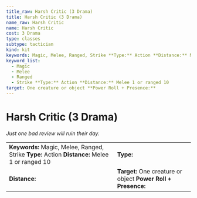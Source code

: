 ```yaml
---
title_raw: Harsh Critic (3 Drama)
title: Harsh Critic (3 Drama)
name_raw: Harsh Critic
name: Harsh Critic
cost: 3 Drama
type: classes
subtype: tactician
kind: kit
keywords: Magic, Melee, Ranged, Strike **Type:** Action **Distance:** Melee 1 or ranged 10
keyword_list:
  - Magic
  - Melee
  - Ranged
  - Strike **Type:** Action **Distance:** Melee 1 or ranged 10
target: One creature or object **Power Roll + Presence:**
---
```


# Harsh Critic (3 Drama)

*Just one bad review will ruin their day.*

|                                                                                                |                                                               |
| :--------------------------------------------------------------------------------------------- | :------------------------------------------------------------ |
| **Keywords:** Magic, Melee, Ranged, Strike **Type:** Action **Distance:** Melee 1 or ranged 10 | **Type:**                                                     |
| **Distance:**                                                                                  | **Target:** One creature or object **Power Roll + Presence:** |
